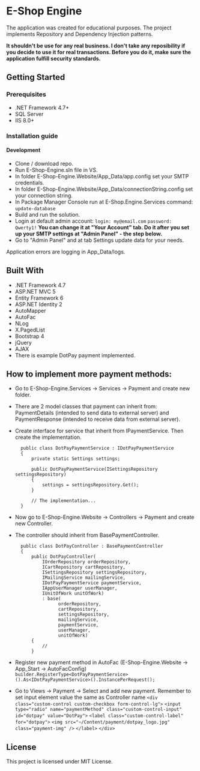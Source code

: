 # E-Shop Engine
The application was created for educational purposes. 
The project implements Repository and Dependency Injection patterns.


**It shouldn't be use for any real business. I don't take any reposibility if you decide to use it for real transactions. Before you do it, make sure the application fulfill security standards.**

## Getting Started
### Prerequisites
* .NET Framework 4.7+
* SQL Server
* IIS 8.0+

### Installation guide
#### Development
* Clone / download repo.
* Run E-Shop-Engine.sln file in VS.
* In folder E-Shop-Engine.Website/App_Data/app.config set your SMTP credentials.
* In folder E-Shop-Engine.Website/App_Data/connectionString.config set your connection string.
* In Package Manager Console run at E-Shop.Engine.Services command:
```update-database```
* Build and run the solution.
* Login at default admin account: 
```login: my@email.com```
```password: Qwerty1!```
**You can change it at "Your Account" tab. Do it after you set up your SMTP settings at "Admin Panel" - the step below.**
* Go to "Admin Panel" and at tab Settings update data for your needs.

Application errors are logging in App_Data/logs.

## Built With
* .NET Framework 4.7
* ASP.NET MVC 5
* Entity Framework 6
* ASP.NET Identity 2
* AutoMapper
* AutoFac
* NLog
* X.PagedList
* Bootstrap 4
* jQuery
* AJAX
* There is example DotPay payment implemented.

## How to implement more payment methods:
* Go to E-Shop-Engine.Services -> Services -> Payment and create new folder.
* There are 2 model classes that payment can inherit from: PaymentDetails (intended to send data to external server) and PaymentResponse (intended to receive data from external server).
* Create interface for service that inherit from IPaymentService. Then create the implementation.

        public class DotPayPaymentService : IDotPayPaymentService
        {
            private static Settings settings;
    
            public DotPayPaymentService(ISettingsRepository settingsRepository)
            {
                settings = settingsRepository.Get();
            } 
		
		    // The implementation...
	    }
	
* Now go to E-Shop-Engine.Website -> Controllers -> Payment and create new Controller.
* The controller should inherit from BasePaymentController.

        public class DotPayController : BasePaymentController
        {
            public DotPayController(
                IOrderRepository orderRepository,
                ICartRepository cartRepository,
                ISettingsRepository settingsRepository,
                IMailingService mailingService,
                IDotPayPaymentService paymentService,
                IAppUserManager userManager,
                IUnitOfWork unitOfWork)
                : base(
                      orderRepository,
                      cartRepository,
                      settingsRepository,
                      mailingService,
                      paymentService,
                      userManager,
                      unitOfWork)
            {
                //
            }
	
* Register new payment method in AutoFac (E-Shop-Engine.Website -> App_Start -> AutoFacConfig)
```builder.RegisterType<DotPayPaymentService>().As<IDotPayPaymentService>().InstancePerRequest();```
* Go to Views -> Payment -> Select and add new payment. Remember to set input element value the same as Controller name
```<div class="custom-control custom-checkbox form-control-lg">```
    ```<input type="radio" name="paymentMethod" class="custom-control-input" id="dotpay" value="DotPay">```
    ```<label class="custom-control-label" for="dotpay">```
        ```<img src="~/Content/payment/dotpay_logo.jpg" class="payment-img" />```
    ```</label>```
``` </div> ```
		
## License
This project is licensed under MIT License.
